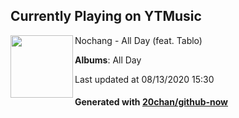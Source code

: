 ## Currently Playing on YTMusic

[<img align="left" width="100" src="https://lh3.googleusercontent.com/f4AdOV7nmJu8NUWF_sNO6I2VBwWPmLlQ7vmQSH1sf9-ZfDQQKUv86aMMJc2OKpHbtveC0nbi-nxJR1I">](https://music.youtube.com/channel/UC3NFM7nvnZEmSItn687o1NA)

Nochang - All Day (feat. Tablo)

**Albums**: All Day

Last updated at 08/13/2020 15:30

#### Generated with [20chan/github-now](https://github.com/20chan/github-now)


<!--
**20chan/20chan** is a ✨ _special_ ✨ repository because its `README.md` (this file) appears on your GitHub profile.

Here are some ideas to get you started:

- 🔭 I’m currently working on ...
- 🌱 I’m currently learning ...
- 👯 I’m looking to collaborate on ...
- 🤔 I’m looking for help with ...
- 💬 Ask me about ...
- 📫 How to reach me: ...
- 😄 Pronouns: ...
- ⚡ Fun fact: ...
-->
